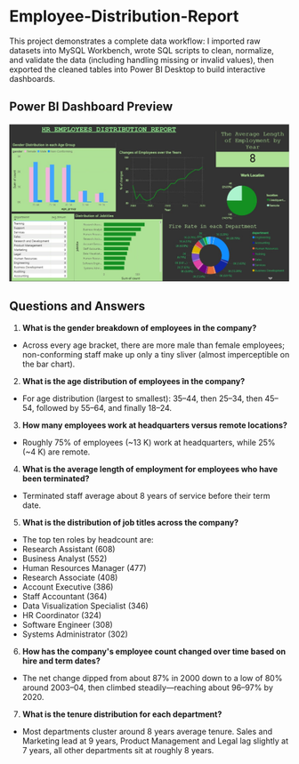 # Employee-Distribution-Report
This project demonstrates a complete data workflow: I imported raw datasets into MySQL Workbench, wrote SQL scripts to clean, normalize, and validate the data (including handling missing or invalid values), then exported the cleaned tables into Power BI Desktop to build interactive dashboards.

## Power BI Dashboard Preview

![Dashboard preview](HR_dashboard.jpg)

## Questions and Answers
1. **What is the gender breakdown of employees in the company?**
 - Across every age bracket, there are more male than female employees; non-conforming staff make up only a tiny sliver (almost imperceptible on the bar chart).
2. **What is the age distribution of employees in the company?**
 - For age distribution (largest to smallest): 35–44, then 25–34, then 45–54, followed by 55–64, and finally 18–24.
3. **How many employees work at headquarters versus remote locations?**
 - Roughly 75% of employees (~13 K) work at headquarters, while 25% (~4 K) are remote.
4. **What is the average length of employment for employees who have been terminated?**
 - Terminated staff average about 8 years of service before their term date.
5. **What is the distribution of job titles across the company?**
 - The top ten roles by headcount are:
  - Research Assistant (608)
  - Business Analyst (552)
  - Human Resources Manager (477)
  - Research Associate (408)
  - Account Executive (386)
  - Staff Accountant (364)
  - Data Visualization Specialist (346)
  - HR Coordinator (324)
  - Software Engineer (308)
  - Systems Administrator (302)
6. **How has the company's employee count changed over time based on hire and term dates?**
 - The net change dipped from about 87% in 2000 down to a low of 80% around 2003–04, then climbed steadily—reaching about 96–97% by 2020.
7. **What is the tenure distribution for each department?**
 - Most departments cluster around 8 years average tenure. Sales and Marketing lead at 9 years, Product Management and Legal lag slightly at 7 years, all other departments sit at roughly 8 years.
 
